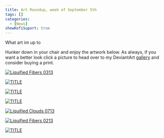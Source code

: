 ```yaml
---
title: Art Roundup, week of September 5th
tags: []
categories:
  - [News]
showKofiSuport: true
---
```

What art im up to<!-- more -->

Hunker down in your chair and enjoy the artwork below. As always, if you want a better look click a picture to head over to my DeviantArt [gallery](https://www.deviantart.com/stevenmeehan/gallery/all) and consider buying a print.

<div class="center">

[![Liquified Fibers 0313](IMAGE-LINK "Liquified Fibers 0313")](PAGE-URL)

</div>

<div class="center">

[![TITLE](IMAGE-LINK "TITLE")](PAGE-URL)

</div>

<div class="center">

[![TITLE](IMAGE-LINK "TITLE")](PAGE-URL)

</div>

<div class="center">

[![TITLE](IMAGE-LINK "TITLE")](PAGE-URL)

</div>

<div class="center">

[![Liquified Clouds 0713](IMAGE-LINK "Liquified Clouds 0713")](PAGE-URL)

</div>

<div class="center">

[![Liquified Fibers 0213](IMAGE-LINK "Liquified Fibers 0213")](PAGE-URL)

</div>

<div class="center">

[![TITLE](IMAGE-LINK "TITLE")](PAGE-URL)

</div>